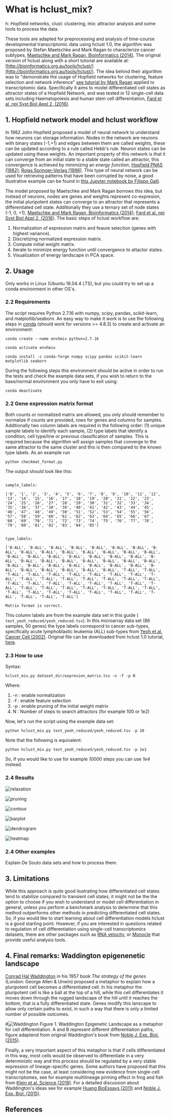 # What is hclust_mix? 

h: Hopfield networks, clust: clustering, mix: attractor analysis and some tools to process the data.

These tools are adapted for preprocessing and analysis of time-course developmental transcriptomic data using hclust 1.0, 
the algorithm was proposed by Stefan Maetschke and Mark Ragan to characterize cancer subtypes, [Maetschke and Mark Ragan, Bioinformatics (2014)](https://academic.oup.com/bioinformatics/article/30/9/1273/234782). The original version of hclust along with a short tutorial are available at:
[http://bioinformatics.org.au/tools/hclust/](http://bioinformatics.org.au/tools/hclust/). The idea behind their algorithm was to "demonstrate the usage 
of Hopfield networks for clustering, feature selection and network inference" [see tutorial by Mark Ragan](http://bioinformatics.org.au/tools/hclust/)  applied to transcriptomic data. Specifically it aims to model differentiated cell states as attractor states of a Hopfield Network, and was tested in 12 single-cell data sets including Haematopoiesis and human stem cell differentiation, [Fard et al. npj Syst Biol Appl 2, (2016)](https://www.nature.com/articles/npjsba20161).

## 1.  Hopfield network model and hclust workflow

In 1982 John Hopfield proposed a model of neural network to understand how neurons can storage information. Nodes in the network are neurons with binary states (-1,+1) and edges between them are called weights, these can be updated according to a rule called Hebb's rule. Neuron states can be updated using these weights. An important property of  this network is that it can converge from an initial state to a stable state called an attractor, this convergence is achieved by minimizing an *energy function*, [Hopfield PNAS (1982)](https://www.pnas.org/content/79/8/2554); [Rojas Springer-Verlag (1996)](http://page.mi.fu-berlin.de/rojas/neural/index.html.html). This type of neural network can be used for retrieving patterns that have been corrupted by noise, a good illustrative example can be found in [this Jupyter notebook by Filippo Galli](https://github.com/philipjk/genetic_algorithm_optimization_sklearn-based/blob/master/hopfield_networks.ipynb). 

The model proposed by Maetschke and Mark Ragan borrows this idea, but instead of neurons, nodes are genes and weights represent co-expresion, the initial pluripotent states can converge to an attractor that represents a differentiated cell state. Additionally they use a ternary set of node states (-1, 0, +1),  [Maetschke and Mark Ragan, Bioinformatics (2014)](https://academic.oup.com/bioinformatics/article/30/9/1273/234782); [Fard et al. npj Syst Biol Appl 2, (2016)](https://www.nature.com/articles/npjsba20161). The basic steps of hclust workflow are: 

1. Normalization of expression matrix and feaure selection (genes with highest variance). 
2. Discretizing normalized expression matrix. 
2. Compute initial weight matrix.
3. Iterate to minimize energy function until convergence to attactor states. 
4. Visualization of energy landscape in PCA space.



## 2.  Usage
Only works in Linux (Ubuntu 18.04.4 LTS), but you could try to set up a conda environment in other OS's.   


### 2.2  Requirements
The script requires Python 2.7.16 with numpy, scipy, pandas, scikit-learn, and matplotlib/seaborn. An easy way to make it work is to use the following steps in [conda](https://docs.conda.io/projects/conda/en/latest/user-guide/install/) (should work for versions >= 4.8.3) to create and activate an environment:

 
```shell
conda create --name envhmix python=2.7.16
```

```shell
conda activate envhmix
```

```shell
conda install -c conda-forge numpy scipy pandas scikit-learn matplotlib seaborn	
```
During the following steps this environment should be active in order to run the tests and check the example data sets, if you wish to return to the base/normal environment you only have to exit using:

```shell
conda deactivate
```


###  2.2 Gene expression matrix format
Both counts or normalized matrix are allowed, you only should remember to normalize if counts are provided, rows for genes and columns for samples. Additionally two column labels are required in the following order: (1) unique sample labels to identify each sample, (2) type labels that identify a condition, cell type/line or previous classification of samples. This is required because the algorithm will assign samples that converge to the same attractor to the same cluster and this is then compared to the known type labels. As an example run     


```shell
python checkmat_format.py
```

The output should look like this: 

```shell

sample_labels: 
 
['0', '1', '2', '3', '4', '5', '6', '7', '8', '9', '10', '11', '12', '13', '14', '15', '16', '17', '18', '19', '20', '21', '22', '23', '24', '25', '26', '27', '28', '29', '30', '31', '32', '33', '34', '35', '36', '37', '38', '39', '40', '41', '42', '43', '44', '45', '46', '47', '48', '49', '50', '51', '52', '53', '54', '55', '56', '57', '58', '59', '60', '61', '62', '63', '64', '65', '66', '67', '68', '69', '70', '71', '72', '73', '74', '75', '76', '77', '78', '79', '80', '81', '82', '83', '84', '85']


type_labels: 
 
['B-ALL', 'B-ALL', 'B-ALL', 'B-ALL', 'B-ALL', 'B-ALL', 'B-ALL', 'B-ALL', 'B-ALL', 'B-ALL', 'B-ALL', 'B-ALL', 'B-ALL', 'B-ALL', 'B-ALL', 'B-ALL', 'B-ALL', 'B-ALL', 'B-ALL', 'B-ALL', 'B-ALL', 'B-ALL', 'B-ALL', 'B-ALL', 'B-ALL', 'B-ALL', 'B-ALL', 'B-ALL', 'B-ALL', 'B-ALL', 'B-ALL', 'B-ALL', 'B-ALL', 'B-ALL', 'B-ALL', 'B-ALL', 'B-ALL', 'B-ALL', 'B-ALL', 'B-ALL', 'B-ALL', 'B-ALL', 'B-ALL', 'T-ALL', 'T-ALL', 'T-ALL', 'T-ALL', 'T-ALL', 'T-ALL', 'T-ALL', 'T-ALL', 'T-ALL', 'T-ALL', 'T-ALL', 'T-ALL', 'T-ALL', 'T-ALL', 'T-ALL', 'T-ALL', 'T-ALL', 'T-ALL', 'T-ALL', 'T-ALL', 'T-ALL', 'T-ALL', 'T-ALL', 'T-ALL', 'T-ALL', 'T-ALL', 'T-ALL', 'T-ALL', 'T-ALL', 'T-ALL', 'T-ALL', 'T-ALL', 'T-ALL', 'T-ALL', 'T-ALL', 'T-ALL', 'T-ALL', 'T-ALL', 'T-ALL', 'T-ALL', 'T-ALL', 'T-ALL', 'T-ALL']

Matrix format is correct. 

```

This column labels are from the example data set in this guide ( `test_yeoh_reduced/yeoh_reduced.tsv`). In this microarray data set (86 samples, 50 genes) the type labels correspond to cancer sub-types, specifically acute lymphoblastic leukemia (ALL) sub-types from [Yeoh et al. Cancer Cell (2002)](https://www.cell.com/cancer-cell/fulltext/S1535-6108(02)00032-6). Original file can be downloaded from hclust 1.0 tutorial, [here](http://bioinformatics.org.au/tools/hclust/bin/hclust.zip).


### 2.3  How to use
Syntax: 

```shell
hclust_mix.py dataset_dir/expresion_matrix.tsv -n -f -p N
```
Where:
1. -n : enable normalization
2. -f : enable feature selection
3. -p : enable pruning of the initial weight matrix 
4.  N : Number of steps to search attractors (for example 100 or 1e2)

Now, let's run the script using the example data set: 

```shell
python hclust_mix.py test_yeoh_reduced/yeoh_reduced.tsv -p 10
```
Note that the following is equivalent:

```shell
python hclust_mix.py test_yeoh_reduced/yeoh_reduced.tsv -p 1e1
```
So, if you would like to use for example *10000* steps you can use *1e4* instead.  


### 2.4  Results

![relaxation](test_results_yeoh_reduced/1_relaxation_state_matrix.png)

![pruning](test_results_yeoh_reduced/3_pruning_threesholds.png)

![contour](test_results_yeoh_reduced/6_PCA_contour_plot.png)

![barplot](test_results_yeoh_reduced/attractors_barplot.png)

![dendrogram](test_results_yeoh_reduced/attractors_dendrogram.png)

![heatmap](test_results_yeoh_reduced/attractors_heatmap.png)


### 2.4  Other examples
Explain De Souto data sets and how to process them.


## 3. Limitations

While this approach is quite good ilustrating how differentiated cell states tend to stabilize compared to transient cell states, it might not be the the option to choose if you wish to understand or model cell differentiation in general, unless you perform a benchmark analysis to determine that this method outperforms other methods in predicting differentiated cell states. So, if you would like to start learning about cell differentiation models hclust is a good starting point. However, if you are interested in questions related to regulation of cell differentiation using single-cell transcriptomics datasets, there are other packages such as [RNA velocity](http://velocyto.org/), or [Monocle](http://cole-trapnell-lab.github.io/monocle-release/) that provide useful analysis tools. 


## 4. Final remarks: Waddington epigenenetic landscape 

[Conrad Hal Waddington](https://en.wikipedia.org/wiki/C._H._Waddington) in his 1957 book *The strategy of the genes* (London: George Allen & Unwin) proposed a metaphor to explain how a pluripotent cell becomes a differentiated cell. In his metaphor the pluripotent cell is like a ball at the top of a hill, while this cell differentiates it moves down through the rugged landscape of the hill until it reaches the bottom, that is a fully differentiated state. Genes modify this lanscape to allow only certain paths to exist, in such a way that there is only a limited number of possible outcomes.    

#![Waddington](other_figures/Noble_JExpBio_2015_F2large.jpg) 
Figure 1. Waddington Epigenetic Landscape as a metaphor for cell differentiation. A and B represent different differentiation paths, figure adaptend from original Waddington's book from [Noble J. Exp. Biol. (2015)](https://jeb.biologists.org/content/218/6/816).

Finally, a very important aspect of this metaphor is that if cells differentiated in this way, most cells would be observed to differentiate in a very deterministic way and this process should be regulated by a very stable expression of lineage-specific genes. Some authors have proposed that this might not 
be the case, at least considering new evidence from single-cell transcriptomes, see for example  multilineage priming effect in frog and fish from [Klein et al. Science (2018)](https://science.sciencemag.org/content/360/6392/eaar5780). For a detailed discussion about Waddington's ideas see for example [Huang BioEssays (2011)](https://onlinelibrary.wiley.com/doi/abs/10.1002/bies.201100031) and [Noble J. Exp. Biol. (2015)](https://jeb.biologists.org/content/218/6/816).

## References



